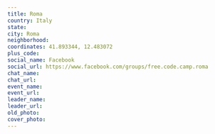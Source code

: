 ```yaml
---
title: Roma
country: Italy
state: 
city: Roma
neighborhood: 
coordinates: 41.893344, 12.483072
plus_code:
social_name: Facebook
social_url: https://www.facebook.com/groups/free.code.camp.roma
chat_name:
chat_url:
event_name:
event_url:
leader_name:
leader_url:
old_photo: 
cover_photo:
---
```

